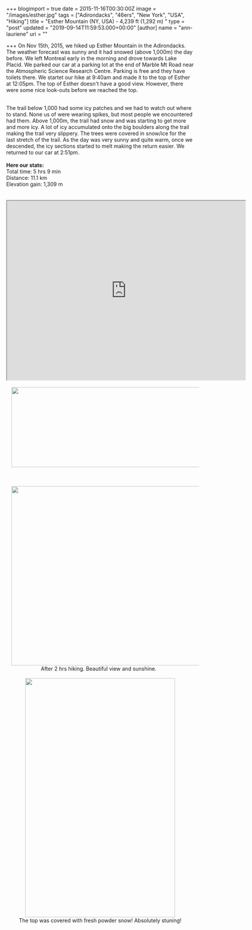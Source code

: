 +++
blogimport = true
date = 2015-11-16T00:30:00Z
image = "/images/esther.jpg"
tags = ["Adirondacks", "46ers", "New York", "USA", "Hiking"]
title = "Esther Mountain (NY, USA) - 4,239 ft (1,292 m) "
type = "post"
updated = "2019-09-14T11:59:53.000+00:00"
[author]
name = "ann-lauriene"
uri = ""

+++
On Nov 15th, 2015, we hiked up Esther Mountain in the Adirondacks. The weather forecast was sunny and it had snowed (above 1,000m) the day before. We left Montreal early in the morning and drove towards Lake Placid. We parked our car at a parking lot at the end of Marble Mt Road near the Atmospheric Science Research Centre. Parking is free and they have toilets there. We startet our hike at 9:40am and made it to the top of Esther at 12:05pm. The top of Esther doesn't have a good view. However, there were some nice look-outs before we reached the top. </div><div style="text-align: left;"><br /></div><div style="text-align: left;">The trail below 1,000 had some icy patches and we had to watch out where to stand. None us of were wearing spikes, but most people we encountered had them. Above 1,000m, the trail had snow and was starting to get more and more icy. A lot of icy accumulated onto the big boulders along the trail making the trail very slippery. The trees were covered in snow/ice for the last stretch of the trail. As the day was very sunny and quite warm, once we descended, the icy sections started to melt making the return easier. We returned to our car at 2:51pm. </div><div style="text-align: left;"><br /><b>Here our stats: </b></div><div style="text-align: left;">Total time: 5 hrs 9 min</div><div style="text-align: left;">Distance: 11.1 km</div><div style="text-align: left;">Elevation gain: 1,309 m</div><br /><br /><div style="text-align: right;"><iframe height="480" src="https://www.google.com/maps/d/u/0/embed?mid=z9AtqvgI4o0E.kuK0u5oEFhOQ" width="640"></iframe></div><div style="text-align: right;"><br /></div><div class="separator" style="clear: both; text-align: center;"><a href="http://3.bp.blogspot.com/-a3LNvgilTXw/VqGc1yr48-I/AAAAAAAAcWY/BkjtNenNCNU/s1600/Screen%2BShot%2B2016-01-21%2Bat%2B10.06.42%2BPM.png" imageanchor="1" style="margin-left: 1em; margin-right: 1em;"><img border="0" height="214" src="https://3.bp.blogspot.com/-a3LNvgilTXw/VqGc1yr48-I/AAAAAAAAcWY/BkjtNenNCNU/s640/Screen%2BShot%2B2016-01-21%2Bat%2B10.06.42%2BPM.png" width="640" /></a></div><div style="text-align: right;"><br /></div><div style="text-align: right;"><br /></div><div style="text-align: right;"><br /></div><div class="separator" style="clear: both; text-align: center;"><a href="http://3.bp.blogspot.com/-DAuUQfjuYUw/VqGcUVTNf6I/AAAAAAAAcWM/NpYmp_hcyLA/s1600/12227235_10156313137710094_1908110671918638323_n.jpg" imageanchor="1" style="margin-left: 1em; margin-right: 1em;"><img border="0" height="480" src="https://3.bp.blogspot.com/-DAuUQfjuYUw/VqGcUVTNf6I/AAAAAAAAcWM/NpYmp_hcyLA/s640/12227235_10156313137710094_1908110671918638323_n.jpg" width="640" /></a></div><div style="text-align: center;">After 2 hrs hiking. Beautiful view and sunshine.  </div><br /><div class="separator" style="clear: both; text-align: center;"><a href="http://3.bp.blogspot.com/-TAgJiNKMQlM/VqGcUce-7UI/AAAAAAAAcWI/lLjpLzgteuM/s1600/12238011_10206823491720298_2568305692690674620_o.jpg" imageanchor="1" style="margin-left: 1em; margin-right: 1em;"><img border="0" height="640" src="https://3.bp.blogspot.com/-TAgJiNKMQlM/VqGcUce-7UI/AAAAAAAAcWI/lLjpLzgteuM/s640/12238011_10206823491720298_2568305692690674620_o.jpg" width="402" /></a></div><div class="separator" style="clear: both; text-align: center;">The top was covered with fresh powder snow! Absolutely stuning!</div><div style="text-align: right;"><br /></div><div style="text-align: right;"><br /></div>